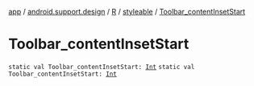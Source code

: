 [app](../../../index.md) / [android.support.design](../../index.md) / [R](../index.md) / [styleable](index.md) / [Toolbar_contentInsetStart](./-toolbar_content-inset-start.md)

# Toolbar_contentInsetStart

`static val Toolbar_contentInsetStart: `[`Int`](https://kotlinlang.org/api/latest/jvm/stdlib/kotlin/-int/index.html)
`static val Toolbar_contentInsetStart: `[`Int`](https://kotlinlang.org/api/latest/jvm/stdlib/kotlin/-int/index.html)
